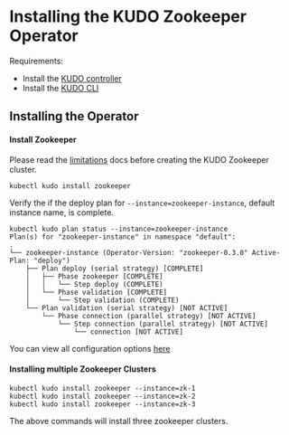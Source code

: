 # Installing the KUDO Zookeeper Operator

Requirements:

- Install the [KUDO controller](https://kudo.dev/docs/getting-started/)
- Install the [KUDO CLI](https://kudo.dev/docs/cli/)


## Installing the Operator

#### Install Zookeeper 

Please read the [limitations](./limitations.md) docs before creating the KUDO Zookeeper cluster.

```
kubectl kudo install zookeeper
```

Verify the if the deploy plan for `--instance=zookeeper-instance`, default instance name, is complete.
```
kubectl kudo plan status --instance=zookeeper-instance
Plan(s) for "zookeeper-instance" in namespace "default":
.
└── zookeeper-instance (Operator-Version: "zookeeper-0.3.0" Active-Plan: "deploy")
    ├── Plan deploy (serial strategy) [COMPLETE]
    │   ├── Phase zookeeper [COMPLETE]
    │   │   └── Step deploy (COMPLETE)
    │   └── Phase validation [COMPLETE]
    │       └── Step validation (COMPLETE)
    └── Plan validation (serial strategy) [NOT ACTIVE]
        └── Phase connection (parallel strategy) [NOT ACTIVE]
            └── Step connection (parallel strategy) [NOT ACTIVE]
                └── connection [NOT ACTIVE]
```

You can view all configuration options [here](./configuration.md)

#### Installing multiple Zookeeper Clusters

```
kubectl kudo install zookeeper --instance=zk-1
kubectl kudo install zookeeper --instance=zk-2
kubectl kudo install zookeeper --instance=zk-3
```

The above commands will install three zookeeper clusters.
